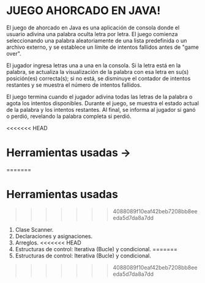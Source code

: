 # JUEGO AHORCADO EN JAVA!

El juego de ahorcado en Java es una aplicación de consola donde el usuario adivina una palabra oculta letra por letra. El juego comienza seleccionando una palabra aleatoriamente de una lista predefinida o un archivo externo, y se establece un límite de intentos fallidos antes de "game over". 

El jugador ingresa letras una a una en la consola. Si la letra está en la palabra, se actualiza la visualización de la palabra con esa letra en su(s) posición(es) correcta(s); si no está, se disminuye el contador de intentos restantes y se muestra el número de intentos fallidos.

El juego termina cuando el jugador adivina todas las letras de la palabra o agota los intentos disponibles. Durante el juego, se muestra el estado actual de la palabra y los intentos restantes. Al final, se informa al jugador si ganó o perdió, revelando la palabra completa si perdió.


<<<<<<< HEAD
# Herramientas usadas -> 
=======
# Herramientas usadas 
>>>>>>> 4088089f10eaf42beb7208bb8eeeda5d7da8a7dd

1. Clase Scanner.
2. Declaraciones y asignaciones.
3. Arreglos.
<<<<<<< HEAD
4. Estructuras de control: Iterativa (Bucle) y condicional.
=======
4. Estructuras de control: Iterativa (Bucle) y condicional.
>>>>>>> 4088089f10eaf42beb7208bb8eeeda5d7da8a7dd
